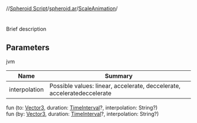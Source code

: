 //[Spheroid Script](../../index.md)/[spheroid.ar](../index.md)/[ScaleAnimation](index.md)/[<init>](-init-.md)



# <init>  
 
Brief description  


## Parameters  
  
jvm  
  
|  Name|  Summary| 
|---|---|
| interpolation| Possible values: linear, accelerate, deccelerate, acceleratedeccelerate
  
  
fun [<init>](-init-.md)(to: [Vector3](../../spheroid/-vector3/index.md), duration: [TimeInterval](../../spheroid/-time-interval/index.md)?, interpolation: String?)  
fun [<init>](-init-.md)(by: [Vector3](../../spheroid/-vector3/index.md), duration: [TimeInterval](../../spheroid/-time-interval/index.md)?, interpolation: String?)  



